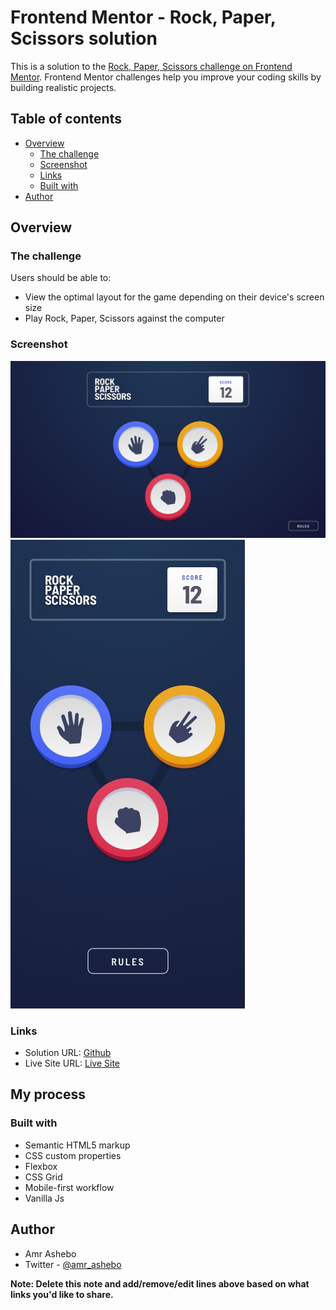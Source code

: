 # Frontend Mentor - Rock, Paper, Scissors solution

This is a solution to the [Rock, Paper, Scissors challenge on Frontend Mentor](https://www.frontendmentor.io/challenges/rock-paper-scissors-game-pTgwgvgH). Frontend Mentor challenges help you improve your coding skills by building realistic projects.

## Table of contents

- [Overview](#overview)
  - [The challenge](#the-challenge)
  - [Screenshot](#screenshot)
  - [Links](#links)
  - [Built with](#built-with)
- [Author](#author)


## Overview

### The challenge

Users should be able to:

- View the optimal layout for the game depending on their device's screen size
- Play Rock, Paper, Scissors against the computer

### Screenshot

![Desktop design](./design/original/desktop-step-1.jpg)
![Mobile design](./design/original/mobile-step-1.jpg)

### Links

- Solution URL: [Github](https://github.com/amr8644/Rock-Paper-Scissors-Game)
- Live Site URL: [Live Site](https://friendly-darwin-4d249b.netlify.app/)

## My process

### Built with

- Semantic HTML5 markup
- CSS custom properties
- Flexbox
- CSS Grid
- Mobile-first workflow
- Vanilla Js

## Author

- Amr Ashebo
- Twitter - [@amr_ashebo](https://twitter.com/amr_ashebo)

**Note: Delete this note and add/remove/edit lines above based on what links you'd like to share.**
